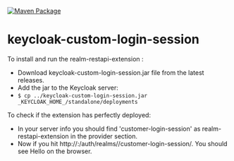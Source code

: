 [![Maven Package](https://github.com/khanadnanxyz/keycloak-custom-login-session/actions/workflows/maven-publish.yml/badge.svg)](https://github.com/khanadnanxyz/keycloak-custom-login-session/actions/workflows/maven-publish.yml)

# keycloak-custom-login-session

To install and run the realm-restapi-extension :
   * Download keycloak-custom-login-session.jar file from the latest releases.
   * Add the jar to the Keycloak server:
   * `$ cp ../keycloak-custom-login-session.jar _KEYCLOAK_HOME_/standalone/deployments`

To check if the extension has perfectly deployed:

* In your server info you should find 'customer-login-session' as realm-restapi-extension in the provider section.
* Now if you hit http://<keycloak-host>:<keycloak-port>/auth/realms/<your-realm-name>/customer-login-session/. You should see Hello <your-realm-name> on the browser.
